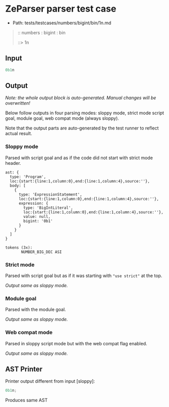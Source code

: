 # ZeParser parser test case

- Path: tests/testcases/numbers/bigint/bin/1n.md

> :: numbers : bigint : bin
>
> ::> 1n
>
> 

## Input

`````js
0b1n
`````

## Output

_Note: the whole output block is auto-generated. Manual changes will be overwritten!_

Below follow outputs in four parsing modes: sloppy mode, strict mode script goal, module goal, web compat mode (always sloppy).

Note that the output parts are auto-generated by the test runner to reflect actual result.

### Sloppy mode

Parsed with script goal and as if the code did not start with strict mode header.

`````
ast: {
  type: 'Program',
  loc:{start:{line:1,column:0},end:{line:1,column:4},source:''},
  body: [
    {
      type: 'ExpressionStatement',
      loc:{start:{line:1,column:0},end:{line:1,column:4},source:''},
      expression: {
        type: 'BigIntLiteral',
        loc:{start:{line:1,column:0},end:{line:1,column:4},source:''},
        value: null,
        bigint: '0b1'
      }
    }
  ]
}

tokens (3x):
       NUMBER_BIG_DEC ASI
`````

### Strict mode

Parsed with script goal but as if it was starting with `"use strict"` at the top.

_Output same as sloppy mode._

### Module goal

Parsed with the module goal.

_Output same as sloppy mode._

### Web compat mode

Parsed in sloppy script mode but with the web compat flag enabled.

_Output same as sloppy mode._

## AST Printer

Printer output different from input [sloppy]:

````js
0b1n;
````

Produces same AST
